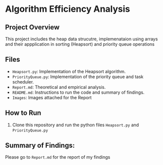 # Algorithm Efficiency Analysis

## Project Overview
This project includes the heap data strucutre, implemenataion using arrays and their appplication in sorting (Heapsort) and priority queue operations

## Files
- `Heapsort.py`: Implementation of the Heapsort algorithm.
- `PriorityQueue.py`: Implementation of the priority queue and task scheduler.
- `Report.md`: Theoretical and empirical analysis.
- `README.md`: Instructions to run the code and summary of findings.
- `Images`: Images attached for the Report

## How to Run
1. Clone this repository and run the python files `Heapsort.py` and `PriorityQueue.py`

## Summary of Findings:
Please go to `Report.md` for the report of my findings